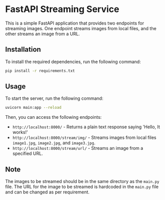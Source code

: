 # FastAPI Streaming Service

This is a simple FastAPI application that provides two endpoints for streaming images. One endpoint streams images 
from local files, and the other streams an image from a URL.

## Installation

To install the required dependencies, run the following command:

```bash
pip install -r requirements.txt
```

## Usage

To start the server, run the following command:

```bash
uvicorn main:app --reload
```

Then, you can access the following endpoints:

- `http://localhost:8000/` - Returns a plain text response saying 'Hello, It works!'
- `http://localhost:8000/stream/img/` - Streams images from local files `image1.jpg`, `image2.jpg`, and `image3.jpg`.
- `http://localhost:8000/stream/url/` - Streams an image from a specified URL.

## Note

The images to be streamed should be in the same directory as the `main.py` file. The URL for the image to be streamed 
is hardcoded in the `main.py` file and can be changed as per requirement.
```

